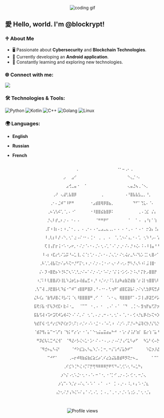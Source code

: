 <div align="center">
  <img src="https://i.giphy.com/media/v1.Y2lkPTc5MGI3NjExc3ppMnppOTQ2dmk5Z2Z1MDRtb3J5cHFrN3hsYm12b2oyeDBlb2I3ZyZlcD12MV9pbnRlcm5hbF9naWZfYnlfaWQmY3Q9Zw/l0MYRN89l6PG7TOoM/giphy.gif" alt="coding gif">
</div>

## 愛 Hello, world. I'm @blockrypt!

### ♱ About Me
- 🖥️ Passionate about **Cybersecurity** and **Blockchain Technologies**.
- 📱 Currently developing an **Android application**.
- 🌱 Constantly learning and exploring new technologies.

### 🌐 Connect with me:
<a href="mailto:blockrypt@gmail.com"><img src="https://img.shields.io/badge/Email-blockrypt@gmail.com-blue?style=for-the-badge&logo=gmail"></a>

### 🛠️ Technologies & Tools:
![Python](https://img.shields.io/badge/-Python-333333?style=flat&logo=python)
![Kotlin](https://img.shields.io/badge/-Kotlin-333333?style=flat&logo=kotlin)
![C++](https://img.shields.io/badge/-C++-333333?style=flat&logo=cplusplus)
![Golang](https://img.shields.io/badge/-Golang-333333?style=flat&logo=go)
![Linux](https://img.shields.io/badge/-Linux-333333?style=flat&logo=linux)

### 🌍 Languages:
- **English**
- **Russian**
- **French**

                        ⠀⠀⠀⠀⠀⠀⠀⠀⠀⠀⠀⠀⠀⠀⠀⠀⠀⠀⠀⠀⠀⠀⠀⠀⡀⠀⠀⠀⠀⠀⠀⠀⠀⠀⠀⠀⠀⠀⠀⠐⠂⠤⢀⠄⢀⠀⠀⠀⠀⠀⠀⠀⠀⠀⠀⠀⠀⠀⠀⠀
                        ⠀⠀⠀⠀⠀⠀⠀⠀⠀⠀⠀⠀⠀⠀⠀⠀⠀⠀⠀⡠⠀⠀⣠⠊⠀⠀⠀⠀⠀⠀⠀⠀⠀⠀⠀⠀⠀⠀⠀⠀⠀⠀⠀⠑⢄⡈⠐⠄⠀⠀⠀⠀⠀⠀⠀⠀⠀⠀⠀⠀
                        ⠀⠀⠀⠀⠀⠀⠀⠀⠀⠀⠀⠀⠀⠀⠀⠀⠀⠀⠀⠀⣠⢚⣀⣤⠐⠀⠀⠁⠀⠀⠀⠀⠀⠀⠀⠀⠀⠀⠀⠀⠀⠀⠀⢄⣤⣘⢦⢀⠈⠢⡀⠀⠀⠀⠀⠀⠀⠀⠀⠀
                        ⠀⠀⠀⠀⠀⠀⠀⠀⠀⠀⠀⠀⠀⠀⠀⢀⠜⠀⢄⣼⢃⣧⣿⡿⠀⠀⠀⠀⠀⠀⠀⠀⠀⢀⠀⠀⠀⠀⠀⠀⠀⠀⠠⠘⣿⣧⣧⣣⣀⡀⠘⡀⠀⠀⠀⠀⠀⠀⠀⠀
                        ⠀⠀⠀⠀⠀⠀⠀⠀⠀⠀⠀⠀⠀⠀⢀⠂⠄⣈⠾⠉⠸⠟⠛⠀⠀⠀⠀⠀⠀⠐⣠⣾⣿⢿⡿⣿⣦⡀⠀⠀⠀⠀⠀⠀⠀⠙⠋⠁⢙⣅⠄⠈⠄⠀⠀⠀⠀⠀⠀⠀
                        ⠀⠀⠀⠀⠀⠀⠀⠀⠀⠀⠀⠀⠀⢀⠦⢡⢣⠮⢁⠈⡀⠄⠐⠁⠀⠀⠀⠀⠀⠐⠸⣿⣿⣮⣷⣿⡿⠅⠀⠀⠀⠀⠀⠀⠀⠀⠀⢀⠠⢈⣎⠀⡌⡄⠀⠀⠀⠀⠀⠀
                        ⠀⠀⠀⠀⠀⠀⠀⠀⠀⠀⠀⠀⠀⡘⢄⠇⡞⣀⠆⡐⠠⠀⠂⠄⠠⠀⠀⠀⠀⠀⠀⠈⠛⠛⠟⠋⠀⠀⠀⠀⠀⠀⠀⠈⠀⠀⠁⠠⠀⢠⠘⡆⠁⢱⠀⠀⠀⠀⠀⠀
                        ⠀⠀⠀⠀⠀⠀⠀⠀⠀⠀⠀⠀⢀⡏⠰⢸⡆⠄⡂⠰⢀⠁⠂⡀⢀⠀⠄⢀⠂⠄⠠⠐⣀⣠⣀⣄⢀⡀⠄⠠⠀⠄⠐⢀⠠⠀⠂⠠⠐⠀⡒⣱⡄⢘⡄⠀⠀⠀⠀⠀
                        ⠀⠀⠀⠀⠀⠀⠀⠀⠀⠀⠀⠀⠸⢀⢇⡆⠇⡜⠠⠑⡀⢂⠁⣐⠠⠌⠐⠂⠄⢈⠐⠀⢀⠀⡀⠀⠄⠀⠈⡀⢁⠢⠌⢠⡀⠂⠄⢁⠀⢂⠱⠘⡠⠄⢡⠀⠀⠀⠀⠀
                        ⠀⠀⠀⠀⠀⠀⠀⠀⠀⠀⠀⠀⢏⢸⢠⡏⡖⢨⠐⠡⠐⡠⠖⡀⠂⠌⡐⠈⠄⠂⠄⡈⠄⢂⠠⢁⠈⠠⠁⡐⢀⠂⠌⠄⡘⠰⢌⠄⠨⠠⠸⢸⣤⠘⠘⡄⠀⠀⠀⠀
                        ⠀⠀⠀⠀⠀⠀⠀⠀⠀⠀⠀⠸⠠⡆⠰⣏⡔⢃⠌⣡⡭⠘⠤⣁⢸⡀⢌⠈⡂⢁⠂⠄⡈⠄⠂⠄⡈⢄⢁⠂⠌⢂⢬⡔⣀⠣⠌⢣⡡⢈⡁⢆⣿⠔⠁⢡⠀⠀⠀⠀
                        ⠀⠀⠀⠀⠀⠀⠀⠀⠀⠀⢀⠧⢁⢁⢼⣧⢍⡒⠌⡤⠣⢍⠒⡘⠋⡍⢂⠰⢀⠂⠌⡐⠠⢈⠐⠠⠂⢄⠂⠜⠠⢂⠄⡛⠣⡘⢄⠣⠰⠅⣨⢸⣿⠂⠀⡂⠆⠀⠀⠀
                        ⠀⠀⠀⠀⠀⠀⠀⠀⠀⠀⡌⠄⡹⠰⣿⣟⡦⠱⢘⠧⡉⢆⠡⢁⢃⡐⠌⠤⠁⠌⡐⠠⢁⠂⠡⠌⡐⠈⡌⢨⠐⡡⢊⠄⡑⠨⢄⠃⡍⡗⡠⣿⣿⡟⠀⢁⠘⡄⠀⠀
                        ⠀⠀⠀⠀⠀⠀⠀⠀⠀⠰⡈⠅⠇⢇⣿⣿⡼⡱⢸⣇⠱⣨⡶⣃⡦⢼⣾⣤⣋⠰⢀⠃⠰⡈⠔⡐⠨⢡⢸⣰⠷⣴⣷⣝⣾⣷⠈⡔⢨⡇⢲⣿⣿⢣⠇⠀⢚⠰⡀⠀
                        ⠀⠀⠀⠀⠀⠀⠀⠀⢀⢣⠉⢼⢀⡸⣟⣿⡧⢇⠹⣮⠐⠉⠾⠉⢰⣿⣿⠟⣿⡽⢀⠘⠠⠐⠂⠄⢃⢲⠟⠁⣾⣿⣏⣽⣧⠅⡐⠌⢢⢃⣳⡿⢯⣛⡼⠘⢀⠇⢧⠀
                        ⠀⠀⠀⠀⠀⠀⠀⠀⣌⠧⢎⡄⠈⣷⢻⡼⣿⢌⠸⣣⠌⡅⠈⢆⠸⣿⣿⣿⣿⠛⢀⠊⠀⠁⠀⠈⠄⠂⢄⠀⢿⣿⣿⣿⠏⠁⠄⡩⢸⢠⡿⣽⣋⠞⡥⡄⢊⡜⣩⡆
                        ⠀⠀⠀⠀⠀⠀⠀⠀⣯⢟⡪⣧⠐⡏⢧⡹⢞⣏⠆⣗⠬⠐⣀⠀⠀⠈⠉⠉⠀⠐⢀⠠⠀⠂⠀⢀⠠⠁⠠⠈⠀⠈⠙⠀⢀⢈⠐⠄⣻⢲⡟⣦⢋⡝⡲⢠⢡⢎⡵⡂
                        ⠀⠀⠀⠀⠀⠀⠀⠀⣯⣧⢫⢼⠰⢩⠖⣩⢏⠾⣡⢾⠬⡑⠠⠁⠌⡀⠌⠀⢂⠈⡀⠄⡐⢀⠒⠠⠐⡀⢂⠁⠄⠈⡀⠂⠄⢊⠰⡘⣆⡿⢜⡢⢍⠲⡱⢀⡘⣎⠶⡇
                        ⠀⠀⠀⠀⠀⠀⠀⠀⢳⣞⡏⢮⠐⣃⠚⡔⣊⠳⡝⢎⡖⡩⢂⠍⡂⠔⡈⠔⠠⠡⠐⣈⠐⠠⠈⠤⢁⠰⠀⠌⡐⠡⢀⠍⡘⠤⠓⣬⢽⢎⡳⡘⡌⢣⡑⠢⡜⣼⣹⠇
                        ⠀⠀⠀⠀⠀⠀⠀⠀⠈⣾⡝⢻⡄⣥⠉⠒⢡⠋⡆⠈⢳⡅⠋⡔⢡⠂⠐⠈⡄⠁⠑⢢⣬⣤⣭⣴⣤⠓⠚⠀⠂⢡⠂⡜⢨⡜⢱⡎⠀⣯⡔⢱⠈⣥⠘⣴⠙⣶⡟⠀
                        ⠀⠀⠀⠀⠀⠀⠀⠀⠀⠛⡽⣎⢧⢅⣉⠚⣌⢺⠁⠀⠈⠻⣜⠔⡣⢌⠢⣁⠂⡡⠂⠌⠠⠐⠠⢀⠄⡐⠠⠌⡘⢠⠊⣅⠣⡴⠋⠀⠀⠳⣡⠃⢎⠤⡓⡴⣛⡖⠁⠀
                        ⠀⠀⠀⠀⠀⠀⠀⠀⠀⠀⠈⠻⣚⠦⣄⠣⢬⠃⠀⠀⠀⠀⠈⠚⠕⣎⣱⢄⠣⣄⠱⡈⠄⡁⠒⡀⠒⡌⢡⠚⡌⣥⡳⠞⠉⠀⠀⠀⠀⠀⠱⣍⡲⡸⣜⡳⠋⠀⠀⠀
                        ⠀⠀⠀⠀⠀⠀⠀⠀⠀⠀⠀⠀⠀⠉⠚⠋⠁⠀⠀⠀⠀⢀⠤⡖⠾⢿⣷⣮⣷⣎⣵⣊⡴⢁⠎⣔⣱⣬⣧⣿⣾⠿⡻⢝⡒⠦⣀⠀⠀⠀⠀⠀⠁⠉⠁⠀⠀⠀⠀⠀
                        ⠀⠀⠀⠀⠀⠀⠀⠀⠀⠀⠀⠀⠀⠀⠀⠀⠀⠀⠀⢀⠎⣊⠱⢈⠓⢌⠰⡉⠍⡛⢛⠻⠿⠿⠿⡛⠟⠫⠙⠤⢁⢊⠡⢂⠘⠤⣁⠓⡄⠀⠀⠀⠀⠀⠀⠀⠀⠀⠀⠀
                        ⠀⠀⠀⠀⠀⠀⠀⠀⠀⠀⠀⠀⠀⠀⠀⠀⠀⠀⡰⠑⡌⠠⢂⠡⣈⠂⢂⠐⠠⠈⠄⠒⠈⠐⡀⠐⠈⡁⠊⢀⡐⠠⢈⠄⢊⠐⡀⠒⡈⢄⠀⠀⠀⠀⠀⠀⠀⠀⠀⠀
                        ⠀⠀⠀⠀⠀⠀⠀⠀⠀⠀⠀⠀⠀⠀⠀⠀⠀⡰⢡⠉⠄⠱⡈⡔⠠⠌⢄⠈⠄⠡⠈⠀⠄⠁⠀⠄⠂⠀⡁⠠⢀⠂⠄⠨⡀⠆⡄⠡⠐⡈⣆⠀⠀⠀⠀⠀⠀⠀⠀⠀
                        ⠀⠀⠀⠀⠀⠀⠀⠀⠀⠀⠀⠀⠀⠀⠀⠀⢠⡑⢂⠌⡘⢠⠱⢌⠡⠌⢠⠈⠠⢁⠠⢁⠀⡁⠠⢀⠈⢀⠐⢀⠂⡈⠄⢡⢐⡡⢀⠁⢂⠐⡈⡄⠀⠀⠀⠀⠀⠀⠀⠀⠀⠀⠀⠀⠀⠀
⠀                                          

<div align="center">
  <img src="https://komarev.com/ghpvc/?username=blockrypt&color=blue&style=flat-square" alt="Profile views" />
</div>
<!---
blockrypt/blockrypt is a ✨ special ✨ repository because its `README.md` (this file) appears on your GitHub profile.
You can click the Preview link to take a look at your changes.
--->
